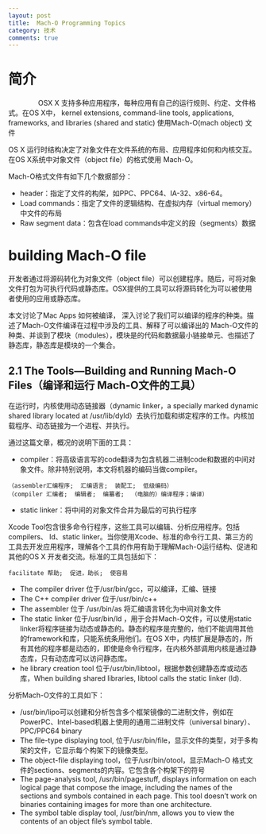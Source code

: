 ```yaml
---
layout: post
title:  Mach-O Programming Topics 
category: 技术
comments: true
---
```



# 简介

　　　　
OSX X 支持多种应用程序，每种应用有自己的运行规则、约定、文件格式。在OS X中， kernel extensions, command-line tools, applications, frameworks, and libraries (shared and static) 使用Mach-O(mach object) 文件

OS X 运行时结构决定了对象文件在文件系统的布局、应用程序如何和内核交互。在OS X系统中对象文件（object file）的格式使用 Mach-O。

Mach-O格式文件有如下几个数据部分：

* header：指定了文件的构架，如PPC、PPC64、IA-32、x86-64。
* Load commands：指定了文件的逻辑结构、在虚拟内存（virtual memory）中文件的布局
* Raw segment data：包含在load commands中定义的段（segments）数据

# building Mach-O file

开发者通过将源码转化为对象文件（object file）可以创建程序。随后，可将对象文件打包为可执行代码或静态库。OSX提供的工具可以将源码转化为可以被使用者使用的应用或静态库。

本文讨论了Mac Apps 如何被编译， 深入讨论了我们可以编译的程序的种类。描述了Mach-O文件编译在过程中涉及的工具、解释了可以编译出的 Mach-O文件的种类、并谈到了模块（modules），模块是的代码和数据最小链接单元、也描述了静态库，静态库是模块的一个集合。

## 2.1 The Tools—Building and Running Mach-O Files（编译和运行 Mach-O文件的工具）

在运行时，内核使用动态链接器（dynamic linker，a specially marked dynamic shared library located at /usr/lib/dyld）去执行加载和绑定程序的工作。内核加载程序、动态链接为一个进程、并执行。

通过这篇文章，概况的说明下面的工具：

* compiler：将高级语言写的code翻译为包含机器二进制code和数据的中间对象文件。除非特别说明，本文将机器的编码当做compiler。

~~~
（assembler汇编程序;  汇编语言;  装配工;  低级编码）
（compiler 汇编者;  编辑者;  编纂者;  （电脑的）编译程序；编译）
~~~

* static linker：将中间的对象文件合并为最后的可执行程序

Xcode Tool包含很多命令行程序，这些工具可以编辑、分析应用程序。包括compilers、 ld、static linker。当你使用Xcode、标准的命令行工具、第三方的工具去开发应用程序，理解各个工具的作用有助于理解Mach-O运行结构、促进和其他的OS X 开发者交流。标准的工具包括如下：

~~~
facilitate 帮助;  促进，助长;  使容易
~~~ 

* The compiler driver 位于/usr/bin/gcc，可以编译，汇编、链接
* The C++ compiler driver 位于/usr/bin/c++
* The assembler 位于 /usr/bin/as 将汇编语言转化为中间对象文件
* The static linker 位于/usr/bin/ld ，用于合并Mach-O文件，可以使用static linker将程序链接为动态或静态的。静态的程序是完整的，他们不能调用其他的framework和库，只能系统条用他们。在OS X中，内核扩展是静态的，所有其他的程序都是动态的，即使是命令行程序，在内核外部调用内核是通过静态库，只有动态库可以访问静态库。
* he library creation tool 位于/usr/bin/libtool，根据参数创建静态库或动态库，When building shared libraries, libtool calls the static linker (ld).

分析Mach-O文件的工具如下：

* /usr/bin/lipo可以创建和分析包含多个框架镜像的二进制文件，例如在PowerPC、Intel-based机器上使用的通用二进制文件（universal binary）、PPC/PPC64 binary
* The file-type displaying tool, 位于/usr/bin/file，显示文件的类型，对于多构架的文件，它显示每个构架下的镜像类型。
* The object-file displaying tool，位于/usr/bin/otool，显示Mach-O 格式文件的sections、segments的内容。它包含各个构架下的符号
* The page-analysis tool, /usr/bin/pagestuff, displays information on each logical page that compose the image, including the names of the sections and symbols contained in each page. This tool doesn’t work on binaries containing images for more than one architecture.
* The symbol table display tool, /usr/bin/nm, allows you to view the contents of an object file’s symbol table.









